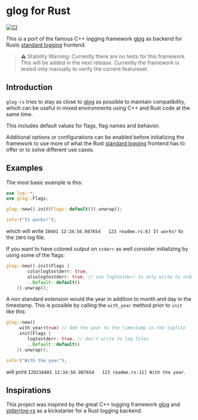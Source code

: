 # glog for Rust

[![CI](https://github.com/cschlosser/glog-rs/actions/workflows/ci.yml/badge.svg)](https://github.com/cschlosser/glog-rs/actions/workflows/ci.yml)

This is a port of the famous C++ logging framework [glog] as backend for Rusts [standard logging] frontend.

> ⚠️ Stability Warning:
> Currently there are no tests for this framework.
> This will be added in the next release.
> Currently the framework is tested only manually to verify the current featureset.

## Introduction

`glog-rs` tries to stay as close to [glog] as possible to maintain compatibility, which can be useful in mixed environments using C++ and Rust code at the same time.

This includes default values for flags, flag names and behavior.

Additional options or configurations can be enabled before initializing the framework to use more of what the Rust [standard logging] frontend has to offer or to solve different use cases.

## Examples

The most basic example is this:

```rust
use log::*;
use glog::Flags;

glog::new().init(Flags::default()).unwrap();

info!("It works!");

```
which will write `I0401 12:34:56.987654   123 readme.rs:6] It works!` to the `INFO` log file.

If you want to have colored output on `stderr` as well consider initializing by using some of the flags:

```rust
glog::new().init(Flags {
        colorlogtostderr: true,
        alsologtostderr: true, // use logtostderr to only write to stderr and not to files
        ..Default::default()
    }).unwrap();
```

A non standard extension would the year in addition to month and day in the timestamp. This is possible by calling the `with_year` method prior to `init` like this:

```rust
glog::new()
    .with_year(true) // Add the year to the timestamp in the logfile
    .init(Flags {
        logtostderr: true, // don't write to log files
        ..Default::default()
    }).unwrap();

info!("With the year");
```

will print `I20210401 12:34:56.987654   123 readme.rs:11] With the year`.

## Inspirations

This project was inspired by the great C++ logging framework [glog] and [stderrlog-rs](https://github.com/cardoe/stderrlog-rs) as a kickstarter for a Rust logging backend.

[glog]: https://github.com/google/glog
[standard logging]: https://crates.io/crates/log
